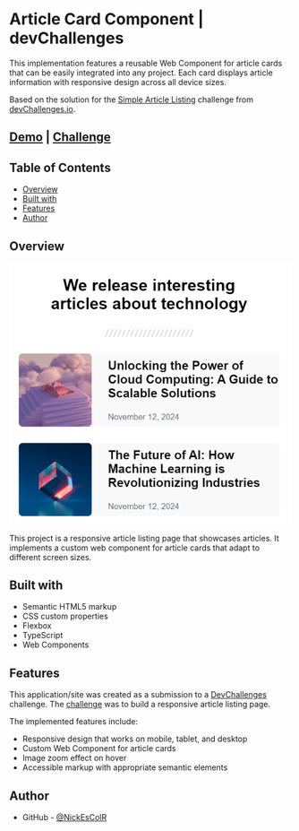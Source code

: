 # Article Card Component | devChallenges

This implementation features a reusable Web Component for article cards that can be easily integrated into any project. Each card displays article information with responsive design across all device sizes.

Based on the solution for the [Simple Article Listing](https://devchallenges.io/challenge/simple-article-listing) challenge from [devChallenges.io](http://devchallenges.io).

## [Demo](https://simple-article-listing.vercel.app/) | [Challenge](https://devchallenges.io/challenge/simple-article-listing)

## Table of Contents

- [Overview](#overview)
- [Built with](#built-with)
- [Features](#features)
- [Author](#author)

## Overview

![screenshot](./docs/imgs/screenshot.png)

This project is a responsive article listing page that showcases articles. It implements a custom web component for article cards that adapt to different screen sizes.

## Built with

- Semantic HTML5 markup
- CSS custom properties
- Flexbox
- TypeScript
- Web Components

## Features

This application/site was created as a submission to a [DevChallenges](https://devchallenges.io/challenges-dashboard) challenge. The [challenge](https://devchallenges.io/challenge/simple-article-listing) was to build a responsive article listing page.

The implemented features include:

- Responsive design that works on mobile, tablet, and desktop
- Custom Web Component for article cards
- Image zoom effect on hover
- Accessible markup with appropriate semantic elements

## Author

- GitHub - [@NickEsColR](https://github.com/NickEsColR)
